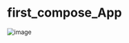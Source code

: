 ﻿# first_compose_App
![image](https://user-images.githubusercontent.com/96846551/211018722-5af198c0-2ade-4093-8947-4b08e76234f5.png)
